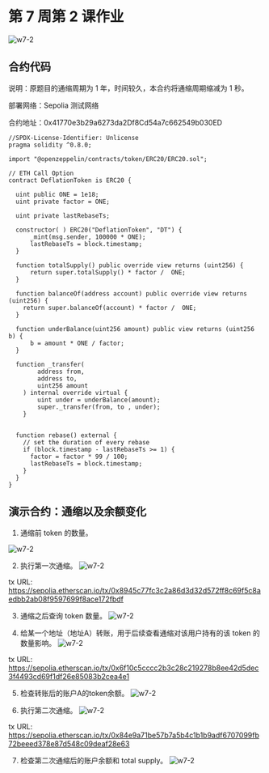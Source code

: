 # 第 7 周第 2 课作业
![w7-2](./IMG/Assignment_w7-2.png)
## 合约代码
说明：原题目的通缩周期为 1 年，时间较久，本合约将通缩周期缩减为 1 秒。

部署网络：Sepolia 测试网络

合约地址：0x41770e3b29a6273da2Df8Cd54a7c662549b030ED

```solidity
//SPDX-License-Identifier: Unlicense
pragma solidity ^0.8.0;

import "@openzeppelin/contracts/token/ERC20/ERC20.sol";

// ETH Call Option
contract DeflationToken is ERC20 {

  uint public ONE = 1e18;
  uint private factor = ONE;

  uint private lastRebaseTs;

  constructor( ) ERC20("DeflationToken", "DT") {
      _mint(msg.sender, 100000 * ONE);
      lastRebaseTs = block.timestamp;
  }

  function totalSupply() public override view returns (uint256) {
      return super.totalSupply() * factor /  ONE;
  } 

  function balanceOf(address account) public override view returns (uint256) {
    return super.balanceOf(account) * factor /  ONE;
  }

  function underBalance(uint256 amount) public view returns (uint256 b) {
      b = amount * ONE / factor;
  }

  function _transfer(
        address from,
        address to,
        uint256 amount
    ) internal override virtual {
        uint under = underBalance(amount);
        super._transfer(from, to , under);
    }


  function rebase() external {
    // set the duration of every rebase 
    if (block.timestamp - lastRebaseTs >= 1) {
      factor = factor * 99 / 100;
      lastRebaseTs = block.timestamp;
    }
  }
}
```
## 演示合约：通缩以及余额变化
1. 通缩前 token 的数量。

![w7-2](./IMG/1_beforeRebase.png)

2. 执行第一次通缩。
![w7-2](./IMG/2_rebase.png)

tx URL: https://sepolia.etherscan.io/tx/0x8945c77fc3c2a86d3d32d572ff8c69f5c8aedbb2ab08f9597699f8ace172fbdf


3. 通缩之后查询 token 数量。
![w7-2](./IMG/3_afterRebase.png)

4. 给某一个地址（地址A）转账，用于后续查看通缩对该用户持有的该 token 的数量影响。
![w7-2](./IMG/4_transfer.png)

tx URL: https://sepolia.etherscan.io/tx/0x6f10c5cccc2b3c28c219278b8ee42d5dec3f4493cd69f1df26e85083b2cea4e1

5. 检查转账后的账户A的token余额。
![w7-2](./IMG/5_balanceOfAccountA_afterTransfer.png)

6. 执行第二次通缩。
![w7-2](./IMG/6_rebase2.png)

tx URL: https://sepolia.etherscan.io/tx/0x84e9a71be57b7a5b4c1b1b9adf6707099fb72beeed378e87d548c09deaf28e63

7. 检查第二次通缩后的账户余额和 total supply。
![w7-2](./IMG/7_afterRebase2.png)

